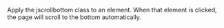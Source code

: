 Apply the jscrollbottom class to an element. When that element is clicked, the page will scroll to the bottom automatically.
